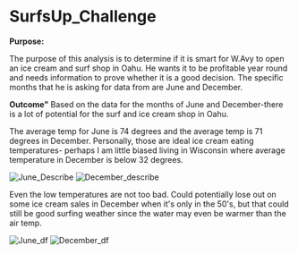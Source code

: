 # SurfsUp_Challenge

**Purpose:**

The purpose of this analysis is to determine if it is smart for W.Avy to open an ice cream and surf shop in Oahu. He wants it to be profitable year round and needs information to prove whether it is a good decision. The specific months that he is asking for data from are June and December. 


**Outcome"**
Based on the data for the months of June and December-there is a lot of potential for the surf and ice cream shop in Oahu. 

The average temp for June is 74 degrees and the average temp is 71 degrees in December. Personally, those are ideal ice cream eating temperatures- perhaps I am little biased living in Wisconsin where average temperature in December is below 32 degrees. 



![June_Describe](https://user-images.githubusercontent.com/90280238/142733053-05e091a0-48c0-403e-9794-d390dc93e0ec.png)       ![December_describe](https://user-images.githubusercontent.com/90280238/142733051-5a67b20a-2a92-41e4-8461-8472bbc22904.png)



Even the low temperatures are not too bad. Could potentially lose out on some ice cream sales in December when it's only in the 50's, but that could still be good surfing weather since the water may even be warmer than the air temp. 


![June_df](https://user-images.githubusercontent.com/90280238/142733182-f4d71edf-e74b-47a8-8d51-80bd27e045c8.png)       ![December_df](https://user-images.githubusercontent.com/90280238/142733186-01cabbfb-12a0-4412-b152-a381ad1ce280.png)




